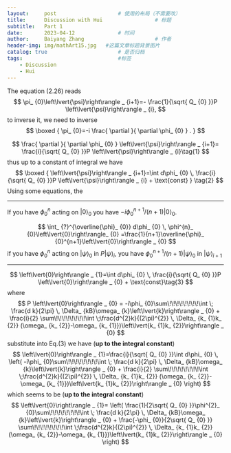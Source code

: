 ```yaml
---
layout:     post   				    # 使用的布局（不需要改）
title:      Discussion with Hui  				# 标题 
subtitle:   Part 1
date:       2023-04-12 				# 时间
author:     Baiyang Zhang 						# 作者
header-img: img/mathArt15.jpg 	#这篇文章标题背景图片
catalog: true 						# 是否归档
tags:								#标签
    - Discussion
    - Hui
---
```




The equation (2.26) reads
$$
\pi_ {0}\left\lvert{\psi}\right\rangle _ {i+1}=- \frac{1}{\sqrt{ Q_ {0} }}P \left\lvert{\psi}\right\rangle _ {i},
$$
to inverse it, we need to inverse 
$$
\boxed { 
\pi_ {0}=-i \frac{ \partial  }{ \partial \phi_ {0} } .
} 
$$

$$
 \frac{ \partial  }{ \partial \phi_ {0} } \left\lvert{\psi}\right\rangle _ {i+1}= \frac{i}{\sqrt{ Q_ {0} }}P \left\lvert{\psi}\right\rangle _ {i}\tag{1}
$$
thus up to a constant of integral we have 
$$
\boxed { 
 \left\lvert{\psi}\right\rangle _ {i+1}=\int d\phi_ {0} \,   \frac{i}{\sqrt{ Q_ {0} }}P \left\lvert{\psi}\right\rangle _ {i} + \text{const}
} \tag{2}
$$
Using some equations, the 

- - -

If you have $\phi_ {0}^{n}$ acting on $\left\lvert{0}\right\rangle_ {0}$ you have $-i \phi_ {0}^{n+1} / (n+1)\left\lvert{0}\right\rangle_ {0}$. 

$$
\int_ {?}^{\overline{\phi}_ {0}} d\phi_ {0} \,  \phi^{n}_ {0}\left\lvert{0}\right\rangle_ {0} 
=\frac{1}{n+1}\overline{\phi}_ {0}^{n+1}\left\lvert{0}\right\rangle _ {0}
$$
if you have $\phi_ {0}^{n}$ acting on $\left\lvert{\psi}\right\rangle_ {0}$ in $P\left\lvert{\psi}\right\rangle_ {i}$, you have $\phi_ {0}^{n+1} / (n+1)\left\lvert{\psi}\right\rangle_ {0}$ in $\left\lvert{\psi}\right\rangle_ {i+1}$

- - -

$$
 \left\lvert{0}\right\rangle _ {1}=\int d\phi_ {0} \,   \frac{i}{\sqrt{ Q_ {0} }}P \left\lvert{0}\right\rangle _ {0} + \text{const}\tag{3}
$$
where
$$
P \left\lvert{0}\right\rangle _ {0} = -i\phi_ {0}\sum\!\!\!\!\!\!\!\!\int \; \frac{d k}{2\pi} \,   \Delta_ {kB}\omega_ {k}\left\lvert{k}\right\rangle _ {0} + \frac{i}{2} \sum\!\!\!\!\!\!\!\!\int \;\frac{d^{2}k}{(2\pi)^{2}} \,  \Delta_ {k_ {1}k_ {2}} (\omega_ {k_ {2}}-\omega_ {k_ {1}})\left\lvert{k_ {1}k_ {2}}\right\rangle _ {0}
$$
substitute into Eq.(3) we have (**up to the integral constant**)
$$
\left\lvert{0}\right\rangle _ {1}=\frac{i}{\sqrt{ Q_ {0} }}\int d\phi_ {0} \,    \left(
 -i\phi_ {0}\sum\!\!\!\!\!\!\!\!\int \; \frac{d k}{2\pi} \,   \Delta_ {kB}\omega_ {k}\left\lvert{k}\right\rangle _ {0} + \frac{i}{2} \sum\!\!\!\!\!\!\!\!\int \;\frac{d^{2}k}{(2\pi)^{2}} \,  \Delta_ {k_ {1}k_ {2}} (\omega_ {k_ {2}}-\omega_ {k_ {1}})\left\lvert{k_ {1}k_ {2}}\right\rangle _ {0} \right)
$$
which seems to be  (**up to the integral constant**)
$$
\left\lvert{0}\right\rangle _ {1}=  \left(
 \frac{1}{2\sqrt{ Q_ {0} }}\phi^{2}_ {0}\sum\!\!\!\!\!\!\!\!\int \; \frac{d k}{2\pi} \,   \Delta_ {kB}\omega_ {k}\left\lvert{k}\right\rangle _ {0} + \frac{-\phi_ {0}}{2\sqrt{ Q_ {0} }} \sum\!\!\!\!\!\!\!\!\int \;\frac{d^{2}k}{(2\pi)^{2}} \,  \Delta_ {k_ {1}k_ {2}} (\omega_ {k_ {2}}-\omega_ {k_ {1}})\left\lvert{k_ {1}k_ {2}}\right\rangle _ {0} \right)
$$